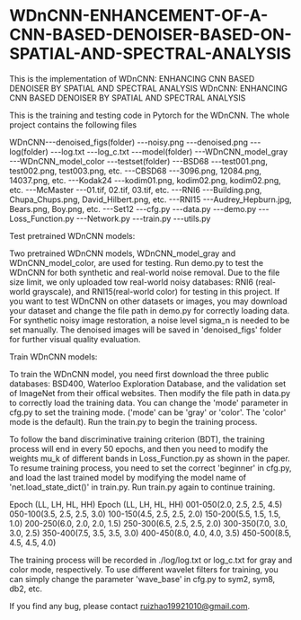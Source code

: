 # WDnCNN-ENHANCEMENT-OF-A-CNN-BASED-DENOISER-BASED-ON-SPATIAL-AND-SPECTRAL-ANALYSIS
This is the implementation of WDnCNN: ENHANCING CNN BASED DENOISER BY SPATIAL AND SPECTRAL ANALYSIS
WDnCNN: ENHANCING CNN BASED DENOISER BY SPATIAL AND SPECTRAL ANALYSIS

This is the training and testing code in Pytorch for the WDnCNN. The whole project contains the following files

WDnCNN---denoised_figs(folder)
      			      ---noisy.png
      			      ---denoised.png
      ---log(folder)
      		    ---log.txt
		    ---log_c.txt
      ---model(folder)
		      ---WDnCNN_model_gray
		      ---WDnCNN_model_color
      ---testset(folder)
			---BSD68
				---test001.png, test002.png, test003.png, etc.
			---CBSD68
				---3096.png, 12084.png, 14037.png, etc.
			---Kodak24
				---kodim01.png, kodim02.png, kodim02.png, etc.
			---McMaster
				---01.tif, 02.tif, 03.tif, etc.
			---RNI6
				---Building.png, Chupa_Chups.png, David_Hilbert.png, etc.
			---RNI15
				---Audrey_Hepburn.jpg, Bears.png, Boy.png, etc.
			---Set12
      ---cfg.py
      ---data.py
      ---demo.py
      ---Loss_Function.py
      ---Network.py
      ---train.py
      ---utils.py


Test pretrained WDnCNN models:

Two pretrained WDnCNN models, WDnCNN_model_gray and WDnCNN_model_color, are used for testing. Run demo.py to test the WDnCNN for both synthetic and real-world noise removal. Due to the file size limit, we only uploaded tow real-world noisy databases: RNI6 (real-world grayscale), and RNI15(real-world color) for testing in this project. If you want to test WDnCNN on other datasets or images, you may download your dataset and change the file path in demo.py for correctly loading data. For synthetic noisy image restoration, a noise level sigma_n is needed to be set manually. The denoised images will be saved in 'denoised_figs' folder for further visual quality evaluation.

Train WDnCNN models:

To train the WDnCNN model, you need first download the three public databases: BSD400, Waterloo Exploration Database, and the validation set of ImageNet from their offical websites. Then modify the file path in data.py to correctly load the training data. You can change the 'mode' parameter in cfg.py to set the training mode. ('mode' can be 'gray' or 'color'. The 'color' mode is the default). Run the train.py to begin the training process.

To follow the band discriminative training criterion (BDT), the training process will end in every 50 epochs, and then you need to modify the weights mu_k of different bands in Loss_Function.py as shown in the paper. To resume training process, you need to set the correct 'beginner' in cfg.py, and load the last trained model by modifying the model name of 'net.load_state_dict()' in train.py. Run train.py again to continue training.

   Epoch   (LL, LH, HL, HH)     Epoch   (LL, LH, HL, HH)
  001-050(2.0, 2.5, 2.5, 4.5)  050-100(3.5, 2.5, 2.5, 3.0)
  100-150(4.5, 2.5, 2.5, 2.0)  150-200(5.5, 1.5, 1.5, 1.0)
  200-250(6.0, 2.0, 2.0, 1.5)  250-300(6.5, 2.5, 2.5, 2.0)
  300-350(7.0, 3.0, 3.0, 2.5)  350-400(7.5, 3.5, 3.5, 3.0)
  400-450(8.0, 4.0, 4.0, 3.5)  450-500(8.5, 4.5, 4.5, 4.0)

The training process will be recorded in ./log/log.txt or log_c.txt for gray and color mode, respectively. To use different wavelet filters for training, you can simply change the parameter 'wave_base' in cfg.py to sym2, sym8, db2, etc.

If you find any bug, please contact ruizhao19921010@gmail.com.
